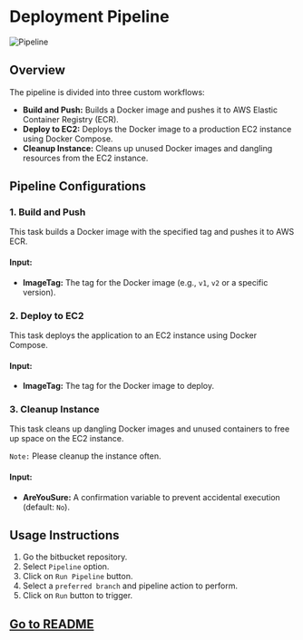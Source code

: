 # Deployment Pipeline

![Pipeline](./pipeline.png)

## Overview
The pipeline is divided into three custom workflows:
- **Build and Push:** Builds a Docker image and pushes it to AWS Elastic Container Registry (ECR).
- **Deploy to EC2:** Deploys the Docker image to a production EC2 instance using Docker Compose.
- **Cleanup Instance:** Cleans up unused Docker images and dangling resources from the EC2 instance.

## Pipeline Configurations

### 1. Build and Push
This task builds a Docker image with the specified tag and pushes it to AWS ECR.

#### Input:
 - **ImageTag:** The tag for the Docker image (e.g., `v1`, `v2` or a specific version).

### 2. Deploy to EC2
This task deploys the application to an EC2 instance using Docker Compose.

#### Input:
 - **ImageTag:** The tag for the Docker image to deploy.

### 3. Cleanup Instance
This task cleans up dangling Docker images and unused containers to free up space on the EC2 instance.

`Note:` Please cleanup the instance often.

#### Input:
 - **AreYouSure:** A confirmation variable to prevent accidental execution (default: `No`).

## Usage Instructions
1. Go the bitbucket repository.
2. Select `Pipeline` option.
3. Click on `Run Pipeline` button.
4. Select a `preferred branch` and pipeline action to perform.
5. Click on `Run` button to trigger.


## [Go to README](./README.md)